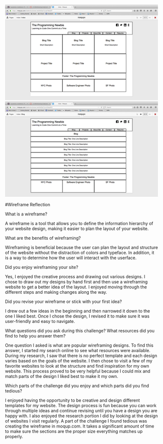 ![Alt text](imgs/wireframe-index.png)
![Alt text](imgs/wireframe-blog-index.png)

#Wireframe Reflection

What is a wireframe?

A wireframe is a tool that allows you to define the information hierarchy of your website design, making it easier to plan the layout of your website.

What are the benefits of wireframing?

Wireframing is beneficial because the user can plan the layout and structure of the website without the distraction of colors and typeface.  In addition, it is a way to determine how the user will interact with the userface.

Did you enjoy wireframing your site?

Yes, I enjoyed the creative process and drawing out various designs.  I chose to draw out my designs by hand first and then use a wireframing website to get a better idea of the layout.  I enjoyed moving through the different steps and making changes along the way.

Did you revise your wireframe or stick with your first idea?

I drew out a few ideas in the beginning and then narrowed it down to the one I liked best.  Once I chose the design, I revised it to make sure it was user-friendly and easy to navigate.

What questions did you ask during this challenge? What resources did you find to help you answer them?

One question I asked is what are popular wireframing designs.  To find this answer, I started my search online to see what resources were available. During my research, I saw that there is no perfect template and each design varies based on the goals of the website. I then chose to visit a few of my favorite websites to look at the structure and find inspiration for my own website. This process proved to be very helpful because I could mix and match parts of the design I liked best to make it my own.

Which parts of the challenge did you enjoy and which parts did you find tedious?

I enjoyed having the opportunity to be creative and design different templates for my website. The design process is fun because you can work through multiple ideas and continue revising until you have a design you are happy with. I also enjoyed the research portion I did by looking at the design of websites I visit regularly. A part of the challenge I found tedious was creating the wireframe in moqup.com. It takes a significant amount of time to make sure the sections are the proper size everything matches up properly.